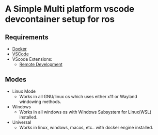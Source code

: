 # A Simple Multi platform vscode devcontainer setup for ros 

## Requirements
- [Docker](https://docs.docker.com/get-started/get-docker/)
- [VSCode](https://code.visualstudio.com/)
- VScode Extensions:
    - [Remote Development](https://marketplace.visualstudio.com/items?itemName=ms-vscode-remote.vscode-remote-extensionpack)

## Modes
- Linux Mode
    - Works in all GNU/linux os which uses either x11 or Wayland windowing methods.
- Windows
    - Works in all windows os with Windows Subsystem for Linux(WSL) installed.
- Universal
    - Works in linux, windows, macos, etc.. with docker engine installed.
